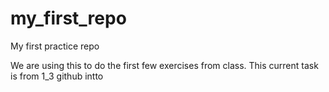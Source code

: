 # my_first_repo
My first practice repo

We are using this to do the first few exercises from class.
This current task is from 1_3 github intto

